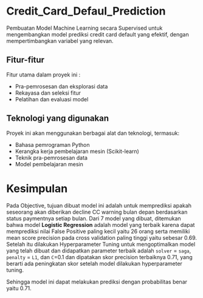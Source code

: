 # Credit_Card_Defaul_Prediction
Pembuatan Model Machine Learning secara Supervised untuk mengembangkan model prediksi credit card default yang efektif, dengan mempertimbangkan variabel yang relevan.

## Fitur-fitur
Fitur utama dalam proyek ini :
- Pra-pemrosesan dan eksplorasi data
- Rekayasa dan seleksi fitur
- Pelatihan dan evaluasi model

## Teknologi yang digunakan
Proyek ini akan menggunakan berbagai alat dan teknologi, termasuk:
- Bahasa pemrograman Python
- Kerangka kerja pembelajaran mesin (Scikit-learn)
- Teknik pra-pemrosesan data
- Model pembelajaran mesin

# Kesimpulan
Pada Objective, tujuan dibuat model ini adalah untuk memprediksi apakah seseorang akan diberikan decline CC warning bulan depan berdasarkan status paymentnya setiap bulan. Dari 7 model yang dibuat, ditemukan bahwa model **Logistic Regression** adalah model yang terbaik karena dapat memprediksi nilai False Positive paling kecil yaitu 26 orang serta memiliki mean score precision pada cross validation paling tinggi yaitu sebesar 0.69. Setelah itu dilakukan Hyperparameter Tuning untuk mengoptimalkan model yang telah dibuat dan didapatkan parameter terbaik adalah `solver` = `saga`, `penalty` = `L1`, dan `C`=0.1 dan dipatakan skor precision terbaiknya 0.71, yang berarti ada peningkatan skor setelah model dilakukan hyperparameter tuning.

Sehingga model ini dapat melakukan prediksi dengan probabilitas benar yaitu 0.71.
